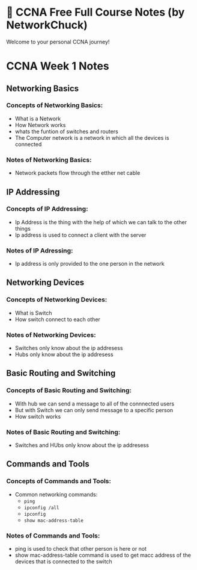 # 🧠 CCNA Free Full Course Notes (by NetworkChuck)

Welcome to your personal CCNA journey!

# CCNA Week 1 Notes

## Networking Basics
### Concepts of Networking Basics:
- What is a Network 
- How Network works
- whats the funtion of switches and routers
- The Computer network is a network in which all the devices is connected

### Notes of Networking Basics:
- Network packets flow through the etther net cable

## IP Addressing
### Concepts of IP Addressing:
- Ip Address is the thing with the help of which we can talk to the other things
- Ip address is used to connect a client with the server

### Notes of IP Adressing:
- Ip address is only provided to the one person in the network 

## Networking Devices
### Concepts of Networking Devices:
- What is Switch
- How switch connect to each other

### Notes of Networking Devices:
- Switches only know about the ip addresess
- Hubs only know about the ip addresess

## Basic Routing and Switching
### Concepts of Basic Routing and Switching:
- With hub we can send a message to all of the connnected users 
- But with Switch we can only send message to a specific person 
- How switch works

### Notes of Basic Routing and Switching:
- Switches and HUbs only know about the ip addresess
## Commands and Tools
### Concepts of Commands and Tools:
- Common networking commands:
    - `ping`
    - `ipconfig /all`
    - `ipconfig` 
    - `show mac-address-table`


### Notes of Commands and Tools:
- ping is used to check that other person is here or not
- show mac-address-table command is used to get macc address of the devices that is connected to the switch